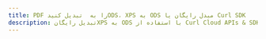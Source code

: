 ---title: PDF را به  تبدیل کنیدODS، XPS به ODS مبدل رایگان یا Curl SDKdescription: تبدیل رایگانXPS به ODS با استفاده از Curl Cloud APIs & SDK همچنین اسناد PDF را در Cloud ایجاد، ویرایش و رندر کنید.---